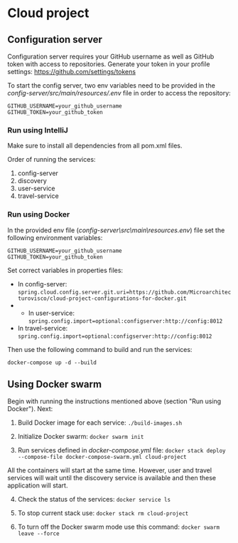 # Cloud project

## Configuration server
Configuration server requires your GitHub username as well as GitHub token with access to repositories.
Generate your token in your profile settings: https://github.com/settings/tokens 

To start the config server, two env variables need to be provided in the _config-server/src/main/resources/.env_ file in order to access the repository:
```
GITHUB_USERNAME=your_github_username
GITHUB_TOKEN=your_github_token
```

### Run using IntelliJ
Make sure to install all dependencies from all pom.xml files.

Order of running the services:
1. config-server
2. discovery
3. user-service
4. travel-service


### Run using Docker
In the provided env file (_config-server\src\main\resources.env_) file set the following environment variables:
```
GITHUB_USERNAME=your_github_username
GITHUB_TOKEN=your_github_token
```

Set correct variables in properties files:
- In config-server:
```spring.cloud.config.server.git.uri=https://github.com/Microarchitecturovisco/cloud-project-configurations-for-docker.git```
- - In user-service:
```spring.config.import=optional:configserver:http://config:8012```
- In travel-service:
```spring.config.import=optional:configserver:http://config:8012```

Then use the following command to build and run the services:
```
docker-compose up -d --build
```

## Using Docker swarm

Begin with running the instructions mentioned above (section "Run using Docker"). Next:

1. Build Docker image for each service:
```./build-images.sh```

2. Initialize Docker swarm:
```docker swarm init```

3. Run services defined in _docker-compose.yml_ file:
```docker stack deploy --compose-file docker-compose-swarm.yml cloud-project```

All the containers will start at the same time.
However, user and travel services will wait until the discovery service is available and then these application will start.

4. Check the status of the services:
```docker service ls```

5. To stop current stack use:
```docker stack rm cloud-project```

6. To turn off the Docker swarm mode use this command:
```docker swarm leave --force```